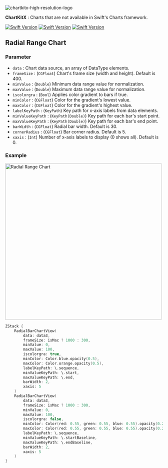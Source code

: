 ![chartkitx-high-resolution-logo](https://github.com/user-attachments/assets/08e89b89-cf90-4b9f-8a6e-2978da5c77de)


**ChartKitX** : Charts that are not available in Swift's Charts framework.


[![Swift Version](https://img.shields.io/badge/Xcode-16.0+-blue.svg)](https://swift.org)
[![Swift Version](https://img.shields.io/badge/iOS-18.0+-blue.svg)](https://swift.org)
[![Swift Version](https://img.shields.io/badge/Swift-5.0+-orange.svg)](https://swift.org)

## Radial Range Chart

### Parameter

- `data` : Chart data source, an array of DataType elements.
- `frameSize` : (`CGFloat`) Chart's frame size (width and height). Default is 400.
- `minValue` : (`Double`) Minimum data range value for normalization.
- `maxValue` : (`Double`) Maximum data range value for normalization.
- `iscolorgra` : (`Bool`) Applies color gradient to bars if true.
- `minColor` : (`CGFloat`) Color for the gradient's lowest value.
- `maxColor` : (`CGFloat`) Color for the gradient's highest value.
- `labelKeyPath` : (`KeyPath`) Key path for x-axis labels from data elements.
- `minValueKeyPath` : (`KeyPath(Double)`) Key path for each bar's start point.
- `maxValueKeyPath` : (`KeyPath(Double)`) Key path for each bar's end point.
- `barWidth` : (`CGFloat`) Radial bar width. Default is 30.
- `cornerRadius` : (`CGFloat`) Bar corner radius. Default is 5.
- `xaxis` : (`Int`) Number of x-axis labels to display (0 shows all). Default is 0.

### Example

<img width="500" alt="Radial Range Chart" src="https://github.com/user-attachments/assets/69b3bc4e-33fc-464a-a87b-adeceba94117">

```swift
ZStack {
    RadialBarChartView(
        data: data3,
        frameSize: isMac ? 1000 : 300,
        minValue: 0,
        maxValue: 100,
        iscolorgra: true,
        minColor: Color.blue.opacity(0.5),
        maxColor: Color.orange.opacity(0.5),
        labelKeyPath: \.sequence,
        minValueKeyPath: \.start,
        maxValueKeyPath: \.end,
        barWidth: 2,
        xaxis: 5
    )
    RadialBarChartView(
        data: data3,
        frameSize: isMac ? 1000 : 300,
        minValue: 0,
        maxValue: 100,
        iscolorgra: false,
        minColor: Color(red: 0.55, green: 0.55, blue: 0.55).opacity(0.25),
        maxColor: Color(red: 0.55, green: 0.55, blue: 0.55).opacity(0.25),
        labelKeyPath: \.sequence,
        minValueKeyPath: \.startBaseline,
        maxValueKeyPath: \.endBaseline,
        barWidth: 2,
        xaxis: 5
    )
}
```

